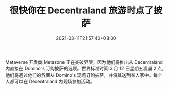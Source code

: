 ﻿---
title: "很快你在 Decentraland 旅游时点了披萨"
date: 2021-03-11T21:57:40+08:00
lastmod: 2021-03-11T16:45:40+08:00
draft: false
authors: ["Loyal"]
description: "Metaverse 开发商 Metazone 正在突破界限，因为他们将推出从 Decentraland 内直接在 Domino's 订购披萨的选项。世界标准时间 3 月 12 日星期五凌晨 2 点，他们将通过他们的界面从 Domino's 现场订购披萨，并将其送到某人家中。每个人都可以在 Decentraland 内现场参加活动。"
featuredImage: "soon-you-order-pizza-while-traveling-in-decentraland.png"
tags: ["Virtual World","虚拟世界","Play to Earn"]
categories: ["news"]
news: ["虚拟世界"]
weight: 
lightgallery: true
pinned: false
recommend: false
recommend1: false
---

Metaverse 开发商 Metazone 正在突破界限，因为他们将推出从 Decentraland 内直接在 Domino's 订购披萨的选项。世界标准时间 3 月 12 日星期五凌晨 2 点，他们将通过他们的界面从 Domino's 现场订购披萨，并将其送到某人家中。每个人都可以在 Decentraland 内现场参加活动。

<!--more-->

